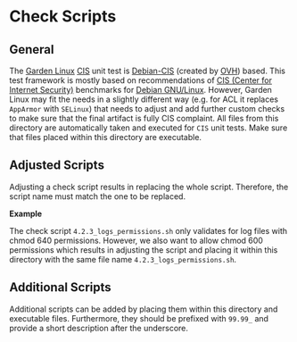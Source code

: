 # Check Scripts
## General
The [Garden Linux](https://gardenlinux.io/) [CIS](https://www.cisecurity.org) unit test is [Debian-CIS](https://github.com/ovh/debian-cis) (created by [OVH](https://github.com/ovh)) based. This test framework is mostly based on recommendations of [CIS (Center for Internet Security)](https://www.cisecurity.org) benchmarks for [Debian GNU/Linux](https://www.debian.org). However, Garden Linux may fit the needs in a slightly different way (e.g. for ACL it replaces `AppArmor` with `SELinux`) that needs to adjust and add further custom checks to make sure that the final artifact is fully CIS complaint. All files from this directory are automatically taken and executed for `CIS` unit tests. Make sure that files placed within this directory are executable.

## Adjusted Scripts
Adjusting a check script results in replacing the whole script. Therefore, the script name must match the one to be replaced.

**Example**

The check script `4.2.3_logs_permissions.sh` only validates for log files with chmod 640 permissions. However, we also want to allow chmod 600 permissions which results in adjusting the script and placing it within this directory with the same file name `4.2.3_logs_permissions.sh`.

## Additional Scripts
Additional scripts can be added by placing them within this directory and executable files. Furthermore, they should be prefixed with `99.99_` and provide a short description after the underscore.
